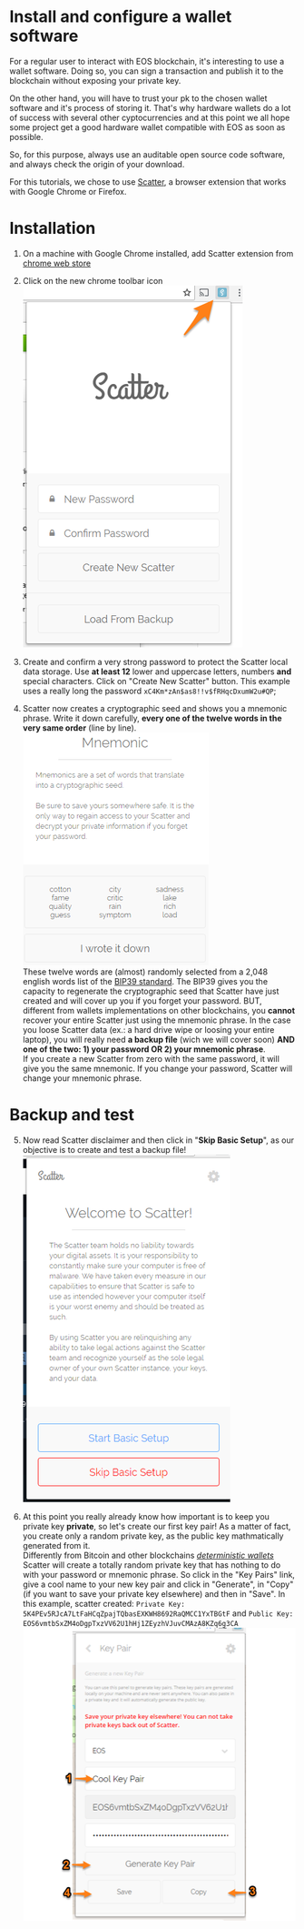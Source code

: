 # Install and configure a wallet software

For a regular user to interact with EOS blockchain, it's interesting to use a wallet software. Doing
so, you can sign a transaction and publish it to the blockchain without exposing your private key.

On the other hand, you will have to trust your pk to the chosen wallet software and it's process of storing it. That's why hardware wallets do a lot of success with several other cyptocurrencies and at this point we all hope some project get a good hardware wallet compatible with EOS as soon as possible.

So, for this purpose, always use an auditable open source code software, and always check the origin of your download. 

For this tutorials, we chose to use [Scatter](https://github.com/EOSEssentials/Scatter), a browser extension that works with Google Chrome or Firefox.

# Installation

1. On a machine with Google Chrome installed, add Scatter extension from [chrome web store](https://chrome.google.com/webstore/detail/scatter/ammjpmhgckkpcamddpolhchgomcojkle)

2. Click on the new chrome toolbar icon  
![Scatter initial screen](img/tut-01-scatter-ini.png)

3. Create and confirm a very strong password to protect the Scatter local data storage. Use **at least 12** lower and uppercase letters, numbers **and** special characters. Click on "Create New Scatter" button. This example uses a really long the password `xC4Km*zAn$as8!!v$fRHqcDxumW2u#QP`;

4. Scatter now creates a cryptographic seed and shows you a mnemonic phrase. Write it down carefully, **every one of the twelve words in the very same order** (line by line).  
![Scatter mnemonic 12 words](img/tut-01-scatter-mnemonic.png)  
These twelve words are (almost) randomly selected from a 2,048 english words list of the [BIP39 standard](https://en.bitcoin.it/wiki/Mnemonic_phrase). The BIP39 gives you the capacity to regenerate the cryptographic seed that Scatter have just created and will cover up you if you forget your password. BUT, different from wallets implementations on other blockchains, you **cannot** recover your entire Scatter just using the mnemonic phrase. In the case you loose Scatter data (ex.: a hard drive wipe or loosing your entire laptop), you will really need **a backup file** (wich we will cover soon) **AND one of the two: 1) your password OR 2) your mnemonic phrase**.  
If you create a new Scatter from zero with the same password, it will give you the same mnemonic. If you change your password, Scatter will change your mnemonic phrase.

# Backup and test

5. Now read Scatter disclaimer and then click in "**Skip Basic Setup**", as our objective is to create and test a backup file!  
![Scatter welcome](img/tut-01-scatter-welcome.png)

6. At this point you really already know how important is to keep you private key **private**, so let's create our first key pair! As a matter of fact, you create only a random private key, as the
public key mathmatically generated from it.  
Differently from Bitcoin and other blockchains *[deterministic wallets](https://en.bitcoin.it/wiki/Deterministic_wallet)* Scatter will create a totally random private key that has nothing to do with your password or mnemonic phrase. So click
in the "Key Pairs" link, give a cool name to your new key pair and click in "Generate", in "Copy" (if you want to save your private key elsewhere) and then in "Save". In this example, scatter created:
`Private Key: 5K4PEv5RJcA7LtFaHCqZpajTQbasEXKWH8692RaQMCC1YxTBGtF` and `Public Key: EOS6vmtbSxZM4oDgpTxzVV62U1hHj1ZEyzhVJuvCMAzA8KZq6g3CA`  
![Scatter welcome](img/tut-01-scatter-new-key-pair.png)